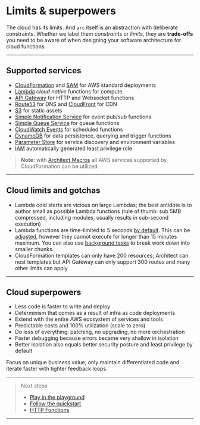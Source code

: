 # Limits &amp; superpowers

The cloud has its limits. And `arc` itself is an abstraction with deliberate constraints. Whether we label them *constraints* or *limits*, they are **trade-offs** you need to be aware of when designing your software architecture for cloud functions.

---

## Supported services

- [CloudFormation](https://aws.amazon.com/cloudformation/) and [SAM](https://docs.aws.amazon.com/serverless-application-model/latest/developerguide/serverless-sam-reference.html#serverless-sam-cli) for AWS standard deployments
- [Lambda](https://aws.amazon.com/lambda/) *cloud native* functions for compute
- [API Gateway](https://aws.amazon.com/api-gateway/) for HTTP and Websocket functions
- [Route53](https://aws.amazon.com/route53) for DNS and [CloudFront](https://aws.amazon.com/cloudfront/) for CDN
- [S3](https://aws.amazon.com/s3/) for static assets
- [Simple Notification Service](https://aws.amazon.com/sns/) for event pub/sub functions
- [Simple Queue Service](https://aws.amazon.com/sqs/) for queue functions
- [CloudWatch Events](https://docs.aws.amazon.com/lambda/latest/dg/with-scheduled-events.html) for scheduled functions
- [DynamoDB](https://aws.amazon.com/dynamodb/) for data persistence, querying and trigger functions
- [Parameter Store](https://docs.aws.amazon.com/systems-manager/latest/userguide/systems-manager-paramstore.html) for service discovery and environment variables
- [IAM](https://docs.aws.amazon.com/IAM/latest/UserGuide/best-practices.html#grant-least-privilege) automatically generated least privilege role

> **Note:** with [Architect Macros](/primitives/macros) all AWS services supported by CloudFormation can be utilized

---

## Cloud limits and gotchas

- Lambda cold starts are vicious on large Lambdas; the best antidote is to author small as possible Lambda functions (rule of thumb: sub 5MB compressed, including modules, usually results in sub-second execution)
- Lambda functions are time-limited to 5 seconds [by default](/reference/arc-config). This can be [adjusted](/reference/arc-config), however they cannot execute for longer than 15 minutes maximum. You can also use [background tasks](/guides/background-tasks) to break work down into smaller chunks.
- CloudFormation templates can only have 200 resources; Architect can nest templates but API Gateway can only support 300 routes and many other limits can apply

---

## Cloud superpowers

- Less code is faster to write and deploy
- Determinism that comes as a result of infra as code deployments
- Extend with the entire AWS ecosystem of services and tools
- Predictable costs and 100% utilization (scale to zero)
- Do less of everything: patching, no upgrading, no more orchestration
- Faster debugging because errors became very shallow in isolation
- Better isolation also equals better security posture and least privilege by default

Focus on unique business value, only maintain differentiated code and iterate faster with tighter feedback loops.

---

> Next steps
> - [Play in the playground](/intro/playground)
> - [Follow the quickstart](/quickstart)
> - [HTTP Functions](/primitives/http)
---
